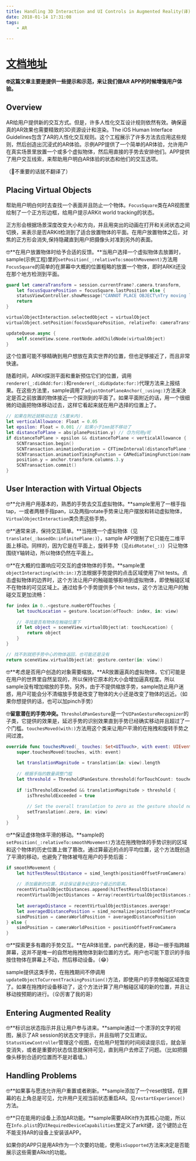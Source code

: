 ```yaml
---
title: Handling 3D Interaction and UI Controls in Augmented Reality(译)
date: 2018-01-14 17:31:08
tags: 
	- AR
	
---
```


# [文档地址](https://developer.apple.com/documentation/arkit/handling_3d_interaction_and_ui_controls_in_augmented_reality)

**🤓这篇文章主要是提供一些提示和示范，来让我们做AR APP的时候增强用户体验。**

## Overview

AR给用户提供新的交互方式。但是，许多人性化交互设计规则依然有效。确保逼真的AR效果也需要精致的3D资源设计和渲染。The iOS Human Interface Guidelines包含了AR的人性化交互规则。这个工程展示了许多方法去应用这些规则，然后创造出沉浸式的AR体验。示例APP提供了一个简单的AR体验，允许用户在真实场景里放置一个或多个虚拟物体，然后用直接的手势去安排他们。APP提供了用户交互线索，来帮助用户明白AR体验的状态和他们的交互选项。

（🙂不重要的话就不翻译了）

## Placing Virtual Objects

帮助用户明白何时去查找一个表面并且防止一个物体。`FocusSquare`类在AR视图里绘制了一个正方形边框，给用户提示ARKit world tracking的状态。

正方形会根据场景深度改变大小和方向，并且用突出的动画在打开和关闭状态之间切换，来表示是否ARKit检测到了适合放置物体的平面。在用户放置物体之后，对焦的正方形会消失,保持隐藏直到用户把摄像头对准到另外的表面。

🤓**在用户放置物体时给予合适的反馈。**当用户选择一个虚拟物体去放置时，sample(示例工程)里的`setPosition(_:relativeTo:smoothMovement)`方法用`FocusSquare`的简单的在屏幕中大概的位置粗略的放置一个物体，即时ARKit还没在那个地方检测到平面。

```swift
guard let cameraTransform = session.currentFrame?.camera.transform,
    let focusSquarePosition = focusSquare.lastPosition else {
    statusViewController.showMessage("CANNOT PLACE OBJECT\nTry moving left or right.")
    return
}

virtualObjectInteraction.selectedObject = virtualObject
virtualObject.setPosition(focusSquarePosition, relativeTo: cameraTransform, smoothMovement: false)

updateQueue.async {
    self.sceneView.scene.rootNode.addChildNode(virtualObject)
}
```

这个位置可能不够精确到用户想放在真实世界的位置，但也足够接近了，而且非常快速。

随着时间，ARKit探测平面和重新预估它们的位置，调用`renderer(_:didAdd:for:)`和`renderer(_:didUpdate:for:)`代理方法来上报结果。在这些方法里，sample调用了`adjustOntoPlaneAnchor(_:using:)`方法来决定是否之前放置的物体接近一个探测到的平面了。如果平面附近的话，用一个很细微的动画把物体移动过去，这样它看起来就在用户选择的位置上了。

```swift
// 如果在附近就移动过去 (5厘米内).
let verticalAllowance: Float = 0.05
let epsilon: Float = 0.001 // 如果小于1mm就不移动了
let distanceToPlane = abs(planePosition.y) // 😓为何用y呢
if distanceToPlane > epsilon && distanceToPlane < verticalAllowance {
    SCNTransaction.begin()
    SCNTransaction.animationDuration = CFTimeInterval(distanceToPlane * 500) // Move 2 mm per second.
    SCNTransaction.animationTimingFunction = CAMediaTimingFunction(name: kCAMediaTimingFunctionEaseInEaseOut)
    position.y = anchor.transform.columns.3.y
    SCNTransaction.commit()
}
```

## User Interaction with Virtual Objects

🤓**允许用户用基本的，熟悉的手势去交互虚拟物体。**sample里用了一根手指tap，一或者两根手指pan，以及两指rotate手势来让用户摆放和转动虚拟物体，`VirtualObjectInteraction`类负责这些手势。

🤓**通常来讲，保持交互简单。**当拖拽一个虚拟物体（见`translate(_:basedOn:infinitePlane:)`），sample APP限制了它只能在二维平面上移动。同样的，因为它是在平面上，旋转手势（见`didRotate(_:)`）只让物体围绕Y轴转动，所以物体仍然在平面上。

🤓**在大概的位置响应可交互的虚体物体的手势。**sample里`objectInteracting(with:in:)`方法根据手势提供的点击区域使用了hit tests。点击虚拟物体的边界时，这个方法让用户的触碰能够影响到虚拟物体，即使触碰区域不在物体的可见区域上。通过给多个手势提供多个hit tests，这个方法让用户的触碰交互更加流畅：

```swift
for index in 0..<gesture.numberOfTouches {
    let touchLocation = gesture.location(ofTouch: index, in: view)
    
    // 寻找是否有物体在触碰位置下
    if let object = sceneView.virtualObject(at: touchLocation) {
        return object
    }
}

// 找不到就把手势中心的物体返回，也可能还是没有
return sceneView.virtualObject(at: gesture.center(in: view))
```

🤓**考虑是否用户创造的对象需要缩放。**AR放置逼真的虚拟物体，它们可能是在用户的世界里自然呈现的，所以保持它原本的大小会增加逼真程度。所以sample没有增加缩放的手势。另外，由于不提供缩放手势，sample防止用户迷惑，用户可能会分不清缩放手势是改变了物体的大小还是改变了物体的远近。（如果你想提供的话，也可以加pinch手势）

🤓**留意潜在的手势冲突。**`ThresholdPanGesture`是一个`UIPanGestureRecognizer`的子类，它提供的效果是，延迟手势的识别效果直到手势已经确实移动并且超过了一个门槛。`touchesMoved(with:)`方法用这个类来让用户平滑的在拖拽和旋转手势之间过渡。

```swift
override func touchesMoved(_ touches: Set<UITouch>, with event: UIEvent) {
    super.touchesMoved(touches, with: event)
    
    let translationMagnitude = translation(in: view).length
    
    // 根据手指的数量调整门槛
    let threshold = ThresholdPanGesture.threshold(forTouchCount: touches.count)
    
    if !isThresholdExceeded && translationMagnitude > threshold {
        isThresholdExceeded = true
        
        // Set the overall translation to zero as the gesture should now begin.
        setTranslation(.zero, in: view)
    }
}
```

🤓**保证虚体物体平滑的移动。**sample的`setPosition(_:relativeTo:smoothMovement)`方法在拖拽物体的手势识别的区域和这个物体的历史位置上做了篡改。通过算最近的点的平均位置，这个方法既创造了平滑的移动，也避免了物体被甩在用户的手势后面：


```swift
if smoothMovement {
    let hitTestResultDistance = simd_length(positionOffsetFromCamera)
    
    // 添加最新的位置，并且保证最多纪录10个最近的距离。
    recentVirtualObjectDistances.append(hitTestResultDistance)
    recentVirtualObjectDistances = Array(recentVirtualObjectDistances.suffix(10))
    
    let averageDistance = recentVirtualObjectDistances.average!
    let averagedDistancePosition = simd_normalize(positionOffsetFromCamera) * averageDistance
    simdPosition = cameraWorldPosition + averagedDistancePosition
} else {
    simdPosition = cameraWorldPosition + positionOffsetFromCamera
}
```

🤓**探索更多有趣的手势交互。**在AR体验里，pan代表的是，移动一根手指跨越屏幕，这并不是唯一的自然地拖拽物体到新位置的方式。用户也可能下意识的手指按住物体在屏幕上不动，然后移动设备。（😂）

sample提供这类手势，在拖拽期间不停调用`updateObjectToCurrentTrackingPosition()`方法，即使用户的手势触碰区域改变了。如果在拖拽时设备移动了，这个方法计算了用户触碰区域的新的位置，并且让移动按预期的进行。（😲厉害了我的哥）

## Entering Augmented Reality

🤓**标识出状态指示并且让用户参与进来。**sample通过一个漂浮的文字的视图，展示了AR session的状态文字提示，并且指明了交互建议。`StatusViewController`管理这个视图，在给用户短暂的时间阅读提示后，就会渐变消失，或者是重要的状态信息就保持可见，直到用户去修正了问题。（比如把摄像头移到合适的位置而不是对着墙。）

## Handling Problems

🤓**如果事与愿违允许用户重置或者刷新。**sample添加了一个reset按钮，在屏幕的右上角总是可见，允许用户无视当前状态重启AR。见`restartExperience()`方法。

🤓**只在能用的设备上添加AR功能。**sample需要ARKit作为其核心功能，所以在`Info.plist`的`UIRequiredDeviceCapabilities`里定义了arkit键，这个键防止在不能支持AR的设备上安装该APP。

如果你的APP只是用AR作为一个次要的功能，使用`isSupported`方法来决定是否能展示这些需要ARkit的功能。


